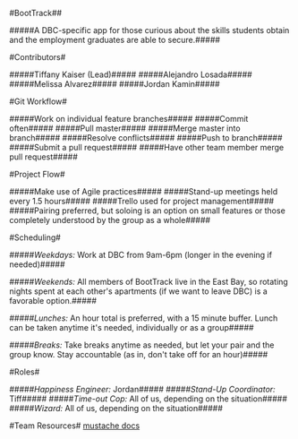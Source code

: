 #BootTrack##

#####A DBC-specific app for those curious about the skills students obtain and the employment graduates are able to secure.#####

#Contributors#

#####Tiffany Kaiser (Lead)#####
#####Alejandro Losada#####
#####Melissa Alvarez#####
#####Jordan Kamin#####

#Git Workflow#

#####Work on individual feature branches#####
#####Commit often#####
#####Pull master#####
#####Merge master into branch#####
#####Resolve conflicts#####
#####Push to branch#####
#####Submit a pull request#####
#####Have other team member merge pull request#####

#Project Flow#

#####Make use of Agile practices#####
#####Stand-up meetings held every 1.5 hours#####
#####Trello used for project management#####
#####Pairing preferred, but soloing is an option on small features or those completely understood by the group as a whole#####

#Scheduling#

#####*Weekdays:* Work at DBC from 9am-6pm (longer in the evening if needed)#####

#####*Weekends:* All members of BootTrack live in the East Bay, so rotating nights spent at each other's apartments (if we want to leave DBC) is a favorable option.#####

#####*Lunches:* An hour total is preferred, with a 15 minute buffer. Lunch can be taken anytime it's needed, individually or as a group#####

#####*Breaks:* Take breaks anytime as needed, but let your pair and the group know. Stay accountable (as in, don't take off for an hour)#####

#Roles#

#####*Happiness Engineer:* Jordan#####
#####*Stand-Up Coordinator:* Tiff#####
#####*Time-out Cop:* All of us, depending on the situation#####
#####*Wizard:* All of us, depending on the situation#####

#Team Resources#
[mustache docs](http://mustache.github.io/mustache.5.html)